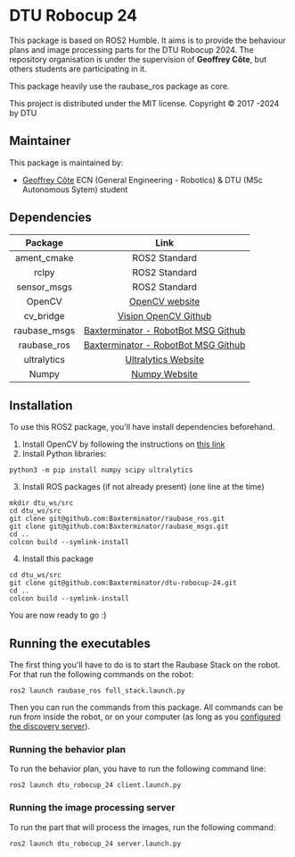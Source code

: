 # DTU Robocup 24

This package is based on ROS2 Humble. It aims is to provide the behaviour plans and image processing parts for the DTU Robocup 2024.
The repository organisation is under the supervision of **Geoffrey Côte**, but others students are participating in it.

This package heavily use the raubase_ros package as core.

This project is distributed under the MIT license.
Copyright © 2017 -2024 by DTU 

## Maintainer

This package is maintained by:

  - [Geoffrey Côte](https://github.com/Meltwin) ECN (General Engineering - Robotics) & DTU (MSc Autonomous Sytem) student 
  
## Dependencies

|   Package    |                                         Link                                         |
| :----------: | :----------------------------------------------------------------------------------: |
| ament_cmake  |                                    ROS2 Standard                                     |
|    rclpy     |                                    ROS2 Standard                                     |
| sensor_msgs  |                                    ROS2 Standard                                     |
|    OpenCV    |                    [OpenCV website](https://opencv.org/releases/)                    |
|  cv_bridge   |       [Vision OpenCV Github](https://github.com/ros-perception/vision_opencv)        |
| raubase_msgs | [Baxterminator - RobotBot MSG Github](https://github.com/Baxterminator/raubase_msgs) |
| raubase_ros  | [Baxterminator - RobotBot MSG Github](https://github.com/Baxterminator/raubase_ros)  |
| ultralytics  |          [Ultralytics Website](https://docs.ultralytics.com/fr/quickstart/)          |
|    Numpy     |                         [Numpy Website](https://numpy.org/)                          |

## Installation

To use this ROS2 package, you'll have install dependencies beforehand.

1. Install OpenCV by following the instructions on [this link](https://opencv.org/get-started/)
2. Install Python libraries:
```shell
python3 -m pip install numpy scipy ultralytics
```
3. Install ROS packages (if not already present) (one line at the time)
```shell
mkdir dtu_ws/src
cd dtu_ws/src
git clone git@github.com:Baxterminator/raubase_ros.git
git clone git@github.com:Baxterminator/raubase_msgs.git
cd ..
colcon build --symlink-install
```
4. Install this package
```shell
cd dtu_ws/src
git clone git@github.com:Baxterminator/dtu-robocup-24.git
cd ..
colcon build --symlink-install
```

You are now ready to go :)

## Running the executables

The first thing you'll have to do is to start the Raubase Stack on the robot. For that run the following commands on the robot:

```shell
ros2 launch raubase_ros full_stack.launch.py
```

Then you can run the commands from this package. All commands can be run from inside the robot, or on your computer (as long as you [configured the discovery server](https://baxterminator.github.io/raubase_ros/installation/multicast/)).

### Running the behavior plan

To run the behavior plan, you have to run the following command line:

```shell
ros2 launch dtu_robocup_24 client.launch.py
```

### Running the image processing server

To run the part that will process the images, run the following command:

```shell
ros2 launch dtu_robocup_24 server.launch.py
```